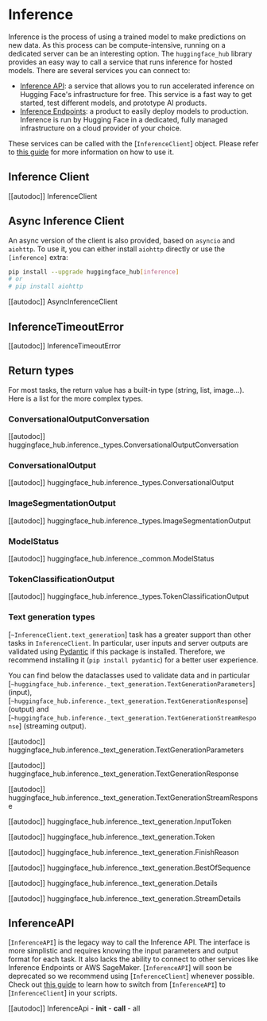 <!--⚠️ Note that this file is in Markdown but contain specific syntax for our doc-builder (similar to MDX) that may not be
rendered properly in your Markdown viewer.
-->

# Inference

Inference is the process of using a trained model to make predictions on new data. As this process can be compute-intensive,
running on a dedicated server can be an interesting option. The `huggingface_hub` library provides an easy way to call a
service that runs inference for hosted models. There are several services you can connect to:
- [Inference API](https://huggingface.co/docs/api-inference/index): a service that allows you to run accelerated inference
on Hugging Face's infrastructure for free. This service is a fast way to get started, test different models, and
prototype AI products.
- [Inference Endpoints](https://huggingface.co/inference-endpoints): a product to easily deploy models to production.
Inference is run by Hugging Face in a dedicated, fully managed infrastructure on a cloud provider of your choice.

These services can be called with the [`InferenceClient`] object. Please refer to [this guide](../guides/inference)
for more information on how to use it.

## Inference Client

[[autodoc]] InferenceClient

## Async Inference Client

An async version of the client is also provided, based on `asyncio` and `aiohttp`.
To use it, you can either install `aiohttp` directly or use the `[inference]` extra:

```sh
pip install --upgrade huggingface_hub[inference]
# or
# pip install aiohttp
```

[[autodoc]] AsyncInferenceClient

## InferenceTimeoutError

[[autodoc]] InferenceTimeoutError

## Return types

For most tasks, the return value has a built-in type (string, list, image...). Here is a list for the more complex types.

### ConversationalOutputConversation

[[autodoc]] huggingface_hub.inference._types.ConversationalOutputConversation

### ConversationalOutput

[[autodoc]] huggingface_hub.inference._types.ConversationalOutput

### ImageSegmentationOutput

[[autodoc]] huggingface_hub.inference._types.ImageSegmentationOutput

### ModelStatus

[[autodoc]] huggingface_hub.inference._common.ModelStatus

### TokenClassificationOutput

[[autodoc]] huggingface_hub.inference._types.TokenClassificationOutput

### Text generation types

[`~InferenceClient.text_generation`] task has a greater support than other tasks in `InferenceClient`. In
particular, user inputs and server outputs are validated using [Pydantic](https://docs.pydantic.dev/latest/)
if this package is installed. Therefore, we recommend installing it (`pip install pydantic`)
for a better user experience.

You can find below the dataclasses used to validate data and in particular [`~huggingface_hub.inference._text_generation.TextGenerationParameters`] (input),
[`~huggingface_hub.inference._text_generation.TextGenerationResponse`] (output) and
[`~huggingface_hub.inference._text_generation.TextGenerationStreamResponse`] (streaming output).

[[autodoc]] huggingface_hub.inference._text_generation.TextGenerationParameters

[[autodoc]] huggingface_hub.inference._text_generation.TextGenerationResponse

[[autodoc]] huggingface_hub.inference._text_generation.TextGenerationStreamResponse

[[autodoc]] huggingface_hub.inference._text_generation.InputToken

[[autodoc]] huggingface_hub.inference._text_generation.Token

[[autodoc]] huggingface_hub.inference._text_generation.FinishReason

[[autodoc]] huggingface_hub.inference._text_generation.BestOfSequence

[[autodoc]] huggingface_hub.inference._text_generation.Details

[[autodoc]] huggingface_hub.inference._text_generation.StreamDetails

## InferenceAPI

[`InferenceAPI`] is the legacy way to call the Inference API. The interface is more simplistic and requires knowing
the input parameters and output format for each task. It also lacks the ability to connect to other services like
Inference Endpoints or AWS SageMaker. [`InferenceAPI`] will soon be deprecated so we recommend using [`InferenceClient`]
whenever possible. Check out [this guide](../guides/inference#legacy-inferenceapi-client) to learn how to switch from
[`InferenceAPI`] to [`InferenceClient`] in your scripts.

[[autodoc]] InferenceApi
    - __init__
    - __call__
    - all
